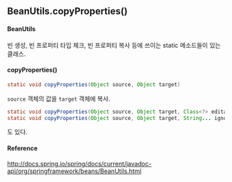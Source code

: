 ## BeanUtils.copyProperties()

#### BeanUtils

빈 생성, 빈 프로퍼티 타입 체크, 빈 프로퍼티 복사 등에 쓰이는 static 메소드들이 있는 클래스.

#### copyProperties()

```java
static void copyProperties(Object source, Object target)
```
`source` 객체의 값을 `target` 객체에 복사.

```java
static void copyProperties(Object source, Object target, Class<?> editable)
static void copyProperties(Object source, Object target, String... ignoreProperties)
```
도 있다.

#### Reference

http://docs.spring.io/spring/docs/current/javadoc-api/org/springframework/beans/BeanUtils.html
